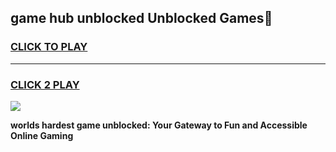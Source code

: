 
## game hub unblocked Unblocked Games👋
<h3>
<a href="https://premium.freeplayer.one?title=game_hub_unblocked&ref=16F">CLICK TO PLAY</a></h3>
<hr>

<h3>
<a href="https://premium.freeplayer.one?title=game_hub_unblocked&ref=16F">CLICK 2 PLAY</a>
  
</h3>

<a href="https://premium.freeplayer.one?title=game_hub_unblocked&ref=16F/"><img src="https://clearcache.store/games.png"></a>


**worlds hardest game unblocked: Your Gateway to Fun and Accessible Online Gaming**
